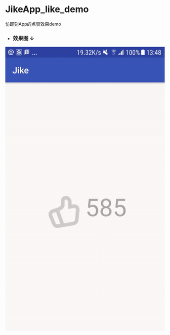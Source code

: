 # JikeApp_like_demo
仿即刻App的点赞效果demo

- ### 效果图 ↓

![Jike_like](https://raw.githubusercontent.com/Android-note/JikeApp_like_demo/master/jike_like.gif)
